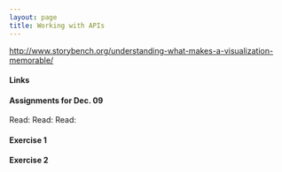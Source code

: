 ```yaml
---
layout: page
title: Working with APIs
---
```


http://www.storybench.org/understanding-what-makes-a-visualization-memorable/

#### Links

#### Assignments for Dec. 09

Read:
Read: 
Read: 

#### Exercise 1

#### Exercise 2